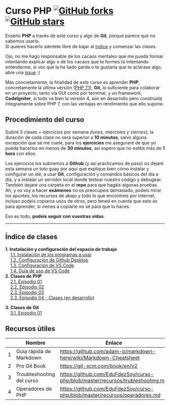 # Curso PHP [![GitHub forks](https://img.shields.io/github/forks/EduFdezSoy/curso-php.svg)](https://github.com/EduFdezSoy/curso-php/network) [![GitHub stars](https://img.shields.io/github/stars/EduFdezSoy/curso-php.svg)](https://github.com/EduFdezSoy/curso-php/stargazers)
  
Enseño **PHP** a través de este curso y algo de **Git**, porque parece que no sabemos usarlo.  
Si quieres hacerlo siéntete libre de bajar al [índice](https://github.com/EduFdezSoy/curso-php/blob/master/README.md#%C3%8Dndice-de-clases) y comenzar las clases.  

Ojo, no me hago responsable de los cacaos mentales que me pueda formar intentando explicar algo o de los cacaos que te formes tú intentando entenderme, si ves que la he liado parda o te gustaría que te aclarase algo, abre una [issue](https://github.com/EduFdezSoy/curso-php/issues) ;)  

Más concretamente, la finalidad de este curso es aprender **PHP**, concretamente la última versión ([PHP 7.1](http://php.net/)), **Git**, lo suficiente para colaborar en un proyecto, tanto vía GUI como por terminal, y un framework, **CodeIgniter**, si todo va bien la versión 4, aún en desarrollo pero construida íntegramente sobre PHP 7, con las ventajas en rendimiento que ello supone.  

## Procedimiento del curso
Subiré 3 clases + ejercicios por semana *(lunes, miércoles y viernes)*, la duración de cada clase no será superior a **10 minutos**, salvo alguna excepción que se me cuele, para los **ejercicios** me aseguraré de que yo pueda hacerlos en menos de **30 minutos**, así espero que no estéis más de **1 hora** con ellos.  
  
Los ejercicios los subiremos a **Github** (y así practicamos de paso) os dejaré esta semana un tuto guay por aquí que explique bien cómo instalar y configurar un ide, a usar **Git**, configuración y comandos básicos del día a día, y a instalar un servidor local donde testear nuestro código y debugear.  
También dejaré una carpeta en el **repo** para que hagáis algunas pruebas.  
Ah, y os voy a hacer **exámenes** no os preocupeis demasiado, podeis mirar los apuntes, los recursos de abajo y todo lo que encontreis por internet, incluso podeis copiaros unos de otros, pero tened en cuenta que esto es para aprender, si vienes a copiarte no sé para que lo haces.  

Eso es todo, **podeis seguir con vuestras vidas**.  

---

## Índice de clases
**1. Instalación y configuración del espacio de trabajo**  
&nbsp;&nbsp;&nbsp;&nbsp;[1.1. Instalación de los programas a usar](https://github.com/EduFdezSoy/curso-php/blob/master/instalacion-ide.md#instalaci%C3%B3n-de-ide--git)  
&nbsp;&nbsp;&nbsp;&nbsp;[1.2. Configuración de Github Desktop](https://github.com/EduFdezSoy/curso-php/blob/master/configuracion-ghd.md)  
&nbsp;&nbsp;&nbsp;&nbsp;[1.3. Configuración de VS Code](https://github.com/EduFdezSoy/curso-php/blob/master/configuracion-ide.md)  
&nbsp;&nbsp;&nbsp;&nbsp;[1.4. Guía de uso de VS Code](https://github.com/EduFdezSoy/curso-php/blob/master/guia-ide.md#gu%C3%ADa-de-uso-de-visual-studio-code)  
**2. Clases de PHP**  
&nbsp;&nbsp;&nbsp;&nbsp;[2.1. Episodio 01](https://github.com/EduFdezSoy/curso-php/blob/master/php-01.md#php---episodio-01)  
&nbsp;&nbsp;&nbsp;&nbsp;[2.2. Episodio 02](https://github.com/EduFdezSoy/curso-php/blob/master/php-02.md#php---episodio-02)  
&nbsp;&nbsp;&nbsp;&nbsp;[2.3. Episodio 03](https://github.com/EduFdezSoy/curso-php/blob/master/php-03.md#php---episodio-03)  
&nbsp;&nbsp;&nbsp;&nbsp;[2.3. Episodio 04 - Clases (en desarrollo)](https://github.com/EduFdezSoy/curso-php/blob/master/php-04.md#php---episodio-04)  

**3. Clases de Git**  
&nbsp;&nbsp;&nbsp;&nbsp;[3.1. Episodio 01](https://github.com/EduFdezSoy/curso-php/blob/master/git-01.md)  


## Recursos útiles  
|     | Nombre                    | Enlace                                                                           |
| :-: | ------------------------- | -------------------------------------------------------------------------------- |
|  1  | Guía rápida de Markdown   | <https://github.com/adam-p/markdown-here/wiki/Markdown-Cheatsheet>               |
|  2  | Pro Git Book              | <https://git-scm.com/book/en/v2>                                                 |
|  3  | Troubleshooting del curso | <https://github.com/EduFdezSoy/curso-php/blob/master/recursos/trubleshooting.md> |
|  4  | Operadores de PHP         | <https://github.com/EduFdezSoy/curso-php/blob/master/recursos/operadores.md>     |
